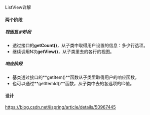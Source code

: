 ListView详解



#### 两个阶段

##### 视图显示阶段

* 透过接口的**getCount()**，从子类中取得用户设置的信息：多少行选项。
* 继续调用N次**getView()**，从子类里去的各行的视图。

##### 响应阶段

* 基类透过接口的**getItem()**函数从子类里取得用户的响应函数。
* 也可以通过**getItemId()**函数，从子类中去的各选项的ID值。

#### 设计





https://blog.csdn.net/iispring/article/details/50967445